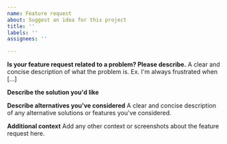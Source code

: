 ```yaml
---
name: Feature request
about: Suggest an idea for this project
title: ''
labels: ''
assignees: ''

---
```


**Is your feature request related to a problem? Please describe.**
A clear and concise description of what the problem is. Ex. I'm always frustrated when [...]

**Describe the solution you'd like**
<!--Describe the problem here. -->

**Describe alternatives you've considered**
A clear and concise description of any alternative solutions or features you've considered.

**Additional context**
Add any other context or screenshots about the feature request here.
